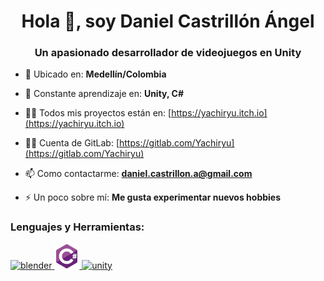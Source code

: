 <h1 align="center">Hola 👋, soy Daniel Castrillón Ángel</h1>
<h3 align="center">Un apasionado desarrollador de videojuegos en Unity</h3>

- 📍 Ubicado en: **Medellín/Colombia**

- 🌱 Constante aprendizaje en: **Unity, C#**

- 👨‍💻 Todos mis proyectos están en: [https://yachiryu.itch.io](https://yachiryu.itch.io)

- 👨‍💻 Cuenta de GitLab: [https://gitlab.com/Yachiryu](https://gitlab.com/Yachiryu)

- 📫 Como contactarme: **daniel.castrillon.a@gmail.com**

- ⚡ Un poco sobre mí: **Me gusta experimentar nuevos hobbies**

</p>
</p>

<h3 align="left">Lenguajes y Herramientas:</h3>
<p align="left"> <a href="https://www.blender.org/" target="_blank" rel="noreferrer"> <img src="https://download.blender.org/branding/community/blender_community_badge_white.svg" alt="blender" width="40" height="40"/> </a> <a href="https://www.w3schools.com/cs/" target="_blank" rel="noreferrer"> <img src="https://raw.githubusercontent.com/devicons/devicon/master/icons/csharp/csharp-original.svg" alt="csharp" width="40" height="40"/> </a> <a href="https://unity.com/" target="_blank" rel="noreferrer"> <img src="https://www.vectorlogo.zone/logos/unity3d/unity3d-icon.svg" alt="unity" width="40" height="40"/> </a> </p>

